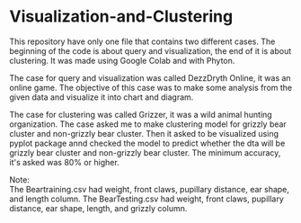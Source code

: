 # Visualization-and-Clustering

This repository have only one file that contains two different cases. 
The beginning of the code is about query and visualization, the end of it is about clustering. 
It was made using Google Colab and with Phyton.

The case for query and visualization was called DezzDryth Online, it was an online game.
The objective of this case was to make some analysis from the given data and visualize it
into chart and diagram.

The case for clustering was called Grizzer, it was a wild animal hunting organization.
The case asked me to make clustering model for grizzly bear cluster and non-grizzly bear cluster.
Then it asked to be visualized using pyplot package annd checked the model to predict
whether the dta will be grizzly bear cluster and non-grizzly bear cluster. The minimum accuracy, 
it's asked was 80% or higher.

Note: <br>
The Beartraining.csv had weight, front claws, pupillary distance, ear shape, and length column.
The BearTesting.csv had weight, front claws, pupillary distance, ear shape, length, and grizzly column.
